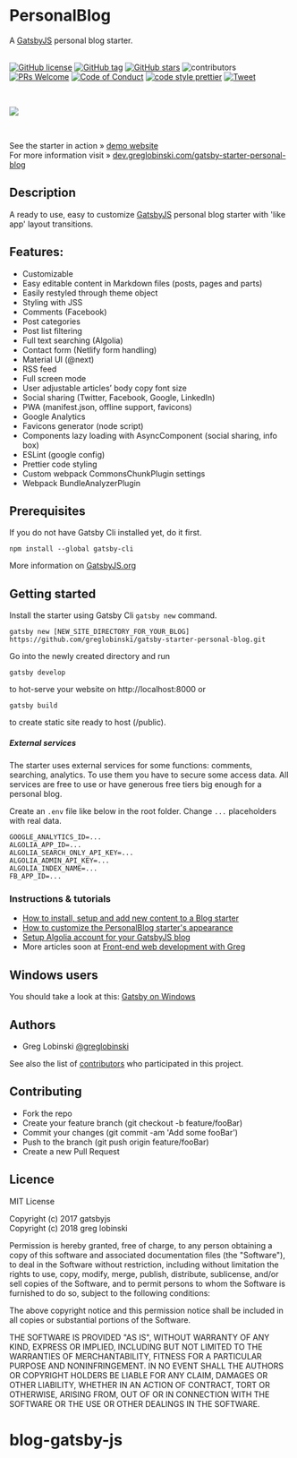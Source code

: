 # PersonalBlog

A [GatsbyJS](https://www.gatsbyjs.org/) personal blog starter. <br /><br />

[![GitHub license][mit-badge]][mit]
[![GitHub tag][tag-badge]][tag]
[![GitHub stars][stars-badge]][stars]
![contributors][contributors-badge]
[![PRs Welcome][prs-badge]][prs]
[![Code of Conduct][coc-badge]][coc]
[![code style prettier][prettier-badge]][prettier]
[![Tweet][twitter-badge]][twitter]

  <br />

![](static/screens/gatsby-starter-personal-blog.gif) <br />

  <br />

See the starter in action » [demo website](https://gatsby-starter-personal-blog.greglobinski.com/) <br />For more information visit » [dev.greglobinski.com/gatsby-starter-personal-blog](https://dev.greglobinski.com/gatsby-starter-personal-blog/)

## Description

A ready to use, easy to customize [GatsbyJS](https://github.com/gatsbyjs/gatsby) personal blog starter with 'like app' layout transitions.

## Features:

- Customizable
- Easy editable content in Markdown files (posts, pages and parts)
- Easily restyled through theme object
- Styling with JSS
- Comments (Facebook)
- Post categories
- Post list filtering
- Full text searching (Algolia)
- Contact form (Netlify form handling)
- Material UI (@next)
- RSS feed
- Full screen mode
- User adjustable articles’ body copy font size
- Social sharing (Twitter, Facebook, Google, LinkedIn)
- PWA (manifest.json, offline support, favicons)
- Google Analytics
- Favicons generator (node script)
- Components lazy loading with AsyncComponent (social sharing, info box)
- ESLint (google config)
- Prettier code styling
- Custom webpack CommonsChunkPlugin settings
- Webpack BundleAnalyzerPlugin

## Prerequisites

If you do not have Gatsby Cli installed yet, do it first.

```text
npm install --global gatsby-cli
```

More information on [GatsbyJS.org](https://www.gatsbyjs.org/tutorial/part-one)

## Getting started

Install the starter using Gatsby Cli `gatsby new` command.

```text
gatsby new [NEW_SITE_DIRECTORY_FOR_YOUR_BLOG] https://github.com/greglobinski/gatsby-starter-personal-blog.git
```

Go into the newly created directory and run

```text
gatsby develop
```

to hot-serve your website on http://localhost:8000 or

```text
gatsby build
```

to create static site ready to host (/public).

##### External services

The starter uses external services for some functions: comments, searching, analytics. To use them you have to secure some access data. All services are free to use or have generous free tiers big enough for a personal blog.

Create an `.env` file like below in the root folder. Change `...` placeholders with real data.

```text
GOOGLE_ANALYTICS_ID=...
ALGOLIA_APP_ID=...
ALGOLIA_SEARCH_ONLY_API_KEY=...
ALGOLIA_ADMIN_API_KEY=...
ALGOLIA_INDEX_NAME=...
FB_APP_ID=...
```

### Instructions & tutorials

- [How to install, setup and add new content to a Blog starter](https://dev.greglobinski.com/install-blog-starter/)
- [How to customize the PersonalBlog starter's appearance](https://dev.greglobinski.com/customize-personal-blog-starter/)
- [Setup Algolia account for your GatsbyJS blog](https://dev.greglobinski.com/setup-algolia-account/)
- More articles soon at [Front-end web development with Greg](https://dev.greglobinski.com/)

## Windows users

You should take a look at this: [Gatsby on Windows](https://www.gatsbyjs.org/docs/gatsby-on-windows/)

## Authors

- Greg Lobinski [@greglobinski](https://github.com/greglobinski)

See also the list of [contributors](https://github.com/greglobinski/gatsby-starter-personal-blog/graphs/contributors) who participated in this project.

## Contributing

- Fork the repo
- Create your feature branch (git checkout -b feature/fooBar)
- Commit your changes (git commit -am 'Add some fooBar')
- Push to the branch (git push origin feature/fooBar)
- Create a new Pull Request

## Licence

MIT License

Copyright (c) 2017 gatsbyjs <br />Copyright (c) 2018 greg lobinski

Permission is hereby granted, free of charge, to any person obtaining a copy of this software and associated documentation files (the "Software"), to deal in the Software without restriction, including without limitation the rights to use, copy, modify, merge, publish, distribute, sublicense, and/or sell
copies of the Software, and to permit persons to whom the Software is furnished to do so, subject to the following conditions:

The above copyright notice and this permission notice shall be included in all copies or substantial portions of the Software.

THE SOFTWARE IS PROVIDED "AS IS", WITHOUT WARRANTY OF ANY KIND, EXPRESS OR IMPLIED, INCLUDING BUT NOT LIMITED TO THE WARRANTIES OF MERCHANTABILITY, FITNESS FOR A PARTICULAR PURPOSE AND NONINFRINGEMENT. IN NO EVENT SHALL THE AUTHORS OR COPYRIGHT HOLDERS BE LIABLE FOR ANY CLAIM, DAMAGES OR OTHER LIABILITY, WHETHER IN AN ACTION OF CONTRACT, TORT OR OTHERWISE, ARISING FROM, OUT OF OR IN CONNECTION WITH THE SOFTWARE OR THE USE OR OTHER DEALINGS IN THE SOFTWARE.

[coc-badge]: https://img.shields.io/badge/code%20of-conduct-ff69b4.svg?style=flat-square
[coc]: https://github.com/greglobinski/gatsby-starter-personal-blog/blob/master/CODE_OF_CONDUCT.md
[prs-badge]: https://img.shields.io/badge/PRs-welcome-brightgreen.svg?style=flat-square
[prs]: http://makeapullrequest.com
[twitter]: https://twitter.com/intent/tweet?text=Wow:&url=https%3A%2F%2Fgithub.com%2Fgreglobinski%2Fgatsby-starter-personal-blog
[twitter-badge]: https://img.shields.io/twitter/url/https/github.com/greglobinski/gatsby-starter-personal-blog.svg?style=social
[tag-badge]: https://img.shields.io/github/tag/greglobinski/gatsby-starter-personal-blog.svg
[tag]: https://github.com/greglobinski/gatsby-starter-personal-blog
[stars-badge]: https://img.shields.io/github/stars/greglobinski/gatsby-starter-personal-blog.svg
[stars]: https://github.com/greglobinski/gatsby-starter-personal-blog/stargazers
[contributors-badge]: https://img.shields.io/github/contributors/greglobinski/gatsby-starter-personal-blog.svg
[prettier-badge]: https://img.shields.io/badge/code_style-prettier-ff69b4.svg?style=flat-square
[prettier]: https://github.com/prettier/prettier
[mit-badge]: https://img.shields.io/github/license/greglobinski/gatsby-starter-personal-blog.svg
[mit]: https://github.com/greglobinski/gatsby-starter-personal-blog/blob/master/LICENSE
# blog-gatsby-js
